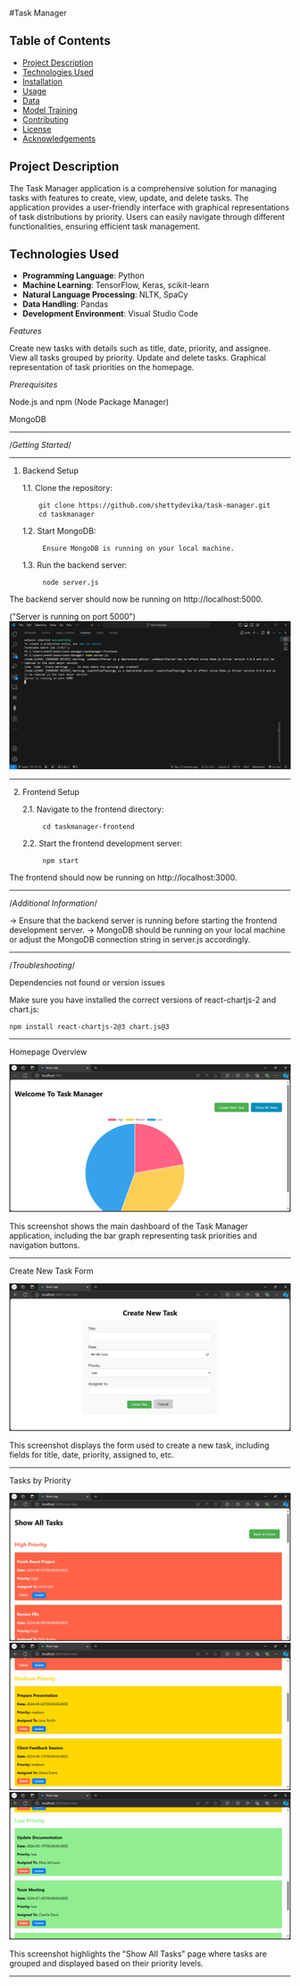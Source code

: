 #Task Manager

## Table of Contents

- [Project Description](#project-description)
- [Technologies Used](#technologies-used)
- [Installation](#installation)
- [Usage](#usage)
- [Data](#data)
- [Model Training](#model-training)
- [Contributing](#contributing)
- [License](#license)
- [Acknowledgements](#acknowledgements)

## Project Description

The Task Manager application is a comprehensive solution for managing tasks with features to create, view, update, and delete tasks. The application provides a user-friendly interface with graphical representations of task distributions by priority. Users can easily navigate through different functionalities, ensuring efficient task management.
## Technologies Used

- **Programming Language**: Python
- **Machine Learning**: TensorFlow, Keras, scikit-learn
- **Natural Language Processing**: NLTK, SpaCy
- **Data Handling**: Pandas
- **Development Environment**: Visual Studio Code

*Features*

Create new tasks with details such as title, date, priority, and assignee.
View all tasks grouped by priority.
Update and delete tasks.
Graphical representation of task priorities on the homepage.

*Prerequisites*

Node.js and npm (Node Package Manager)

MongoDB

----------------------------------------------------------------------------------

/*Getting Started*/

----------------------------------------------------------------------------------

1. Backend Setup

    1.1. Clone the repository:

           git clone https://github.com/shettydevika/task-manager.git
           cd taskmanager

    1.2. Start MongoDB:
   
            Ensure MongoDB is running on your local machine.
    
    1.3. Run the backend server:
            
            node server.js

The backend server should now be running on http://localhost:5000.

("Server is running on port 5000")
![Alt Text](images/backend.png)

----------------------------------------------------------------------------------

2. Frontend Setup

    2.1. Navigate to the frontend directory:
   
            cd taskmanager-frontend

    2.2. Start the frontend development server:
   
            npm start

The frontend should now be running on http://localhost:3000.

----------------------------------------------------------------------------------

/*Additional Information*/

-> Ensure that the backend server is running before starting the frontend development server.
-> MongoDB should be running on your local machine or adjust the MongoDB connection string in server.js accordingly.

----------------------------------------------------------------------------------

/*Troubleshooting*/

Dependencies not found or version issues

Make sure you have installed the correct versions of react-chartjs-2 and chart.js:

    npm install react-chartjs-2@3 chart.js@3

----------------------------------------------------------------------------------

Homepage Overview

![Alt Text](images/homepage.png)

This screenshot shows the main dashboard of the Task Manager application, including the bar graph representing task priorities and navigation buttons.

----------------------------------------------------------------------------------

Create New Task Form

![Alt Text](images/createnewtask.png)

This screenshot displays the form used to create a new task, including fields for title, date, priority, assigned to, etc.

----------------------------------------------------------------------------------
Tasks by Priority

![Alt Text](images/showtasks1.png)
![Alt Text](images/showtasks2.png)
![Alt Text](images/showtasks3.png)

This screenshot highlights the "Show All Tasks" page where tasks are grouped and displayed based on their priority levels.

----------------------------------------------------------------------------------
